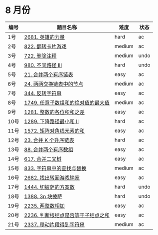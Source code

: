 # 8 月份

**编号**|**题目名称**|**难度**|**状态**
--------|------------|--------|--------
1号|[2681. 英雄的力量](./第1题%202681.%20英雄的力量)|hard|ac
2号|[822. 翻转卡片游戏](./第2题%20822.%20翻转卡片游戏)|medium|ac
3号|[722. 删除注释](./第3题%20722.%20删除注释)|medium|undo
4号|[980. 不同路径 III](./第4题%20980.%20不同路径%20III)|hard|undo
5号|[21. 合并两个有序链表](./第5题%2021.%20合并两个有序链表)|easy|ac
6号|[24. 两两交换链表中的节点](./第6题%2024.%20两两交换链表中的节点)|medium|ac
7号|[344. 反转字符串](./第7题%20344.%20反转字符串)|easy|ac
8号|[1749. 任意子数组和的绝对值的最大值](./第8题%201749.%20任意子数组和的绝对值的最大值)|medium|ac
9号|[1281. 整数的各位积和之差](./第9题%201281.%20整数的各位积和之差)|easy|ac
10号|[1289. 下降路径最小和 II](./第10题%201289.%20下降路径最小和%20II)|hard|ac
11号|[1572. 矩阵对角线元素的和](./第11题%201572.%20矩阵对角线元素的和)|easy|ac
12号|[23. 合并 K 个升序链表](./第12题%2023.%20合并%20K%20个升序链表)|hard|ac
13号|[88. 合并两个有序数组](./第13题%2088.%20合并两个有序数组)|easy|ac
14号|[617. 合并二叉树](./第14题%20617.%20合并二叉树)|easy|ac
15号|[833. 字符串中的查找与替换](./第15题%20833.%20字符串中的查找与替换)|medium|ac
16号|[2682. 找出转圈游戏输家](./第16题%202682.%20找出转圈游戏输家)|easy|ac
17号|[1444. 切披萨的方案数](./第17题%201444.%20切披萨的方案数)|hard|undo
18号|[1388. 3n 块披萨](./第18题%201388.%203n%20块披萨)|hard|undo
19号|[2235. 两整数相加](./第19题%202235.%20两整数相加)|easy|ac
20号|[2236. 判断根结点是否等于子结点之和](./第20题%202236.%20判断根结点是否等于子结点之和)|easy|ac
21号|[2337. 移动片段得到字符串](./第21题%202337.%20移动片段得到字符串)|medium|ac

